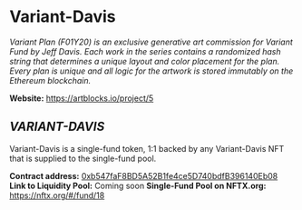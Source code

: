 # Variant-Davis

_Variant Plan (F01Y20) is an exclusive generative art commission for Variant Fund by Jeff Davis. Each work in the series contains a randomized hash string that determines a unique layout and color placement for the plan. Every plan is unique and all logic for the artwork is stored immutably on the Ethereum blockchain._

**Website:** https://artblocks.io/project/5

## _VARIANT-DAVIS_

Variant-Davis is a single-fund token, 1:1 backed by any Variant-Davis NFT that is supplied to the single-fund pool. 

**Contract address:** [0xb547faF8BD5A52B1fe4ce5D740bdfB396140Eb08](https://etherscan.io/token/0xb547faF8BD5A52B1fe4ce5D740bdfB396140Eb08) 
**Link to Liquidity Pool:** Coming soon
**Single-Fund Pool on NFTX.org:** https://nftx.org/#/fund/18

